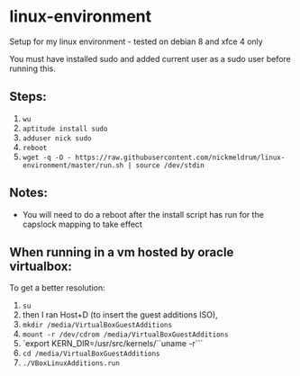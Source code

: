 # linux-environment
Setup for my linux environment - tested on debian 8 and xfce 4 only

You must have installed sudo and added current user as a sudo user before running this.

## Steps:

 1. `wu`
 2. `aptitude install sudo`
 3. `adduser nick sudo`
 4. `reboot`
 5. `wget -q -O - https://raw.githubusercontent.com/nickmeldrum/linux-environment/master/run.sh | source /dev/stdin`

## Notes:

 * You will need to do a reboot after the install script has run for the capslock mapping to take effect

## When running in a vm hosted by oracle virtualbox:

To get a better resolution:

 1. `su`
 2. then I ran Host+D (to insert the guest additions ISO),
 3. `mkdir /media/VirtualBoxGuestAdditions`
 4. `mount -r /dev/cdrom /media/VirtualBoxGuestAdditions`
 5. `export KERN_DIR=/usr/src/kernels/``uname -r```
 6. `cd /media/VirtualBoxGuestAdditions`
 7. `./VBoxLinuxAdditions.run`

